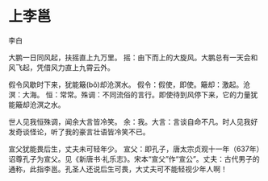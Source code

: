 # 上李邕

<span class="r">李白

<link href="../../css/style.css" rel="stylesheet" type="text/css" />

<div class="p">

大鹏一日同风起，扶摇直上九万里。
<span class="comment">
摇：由下而上的大旋风。大鹏总有一天会和风飞起，凭借风力直上九霄云外。

假令风歇时下来，犹能簸(bǒ)却沧溟水。
<span class="comment">
假令：假使，即使。簸却：激起。沧溟：大海。 恒：常常。殊调：不同流俗的言行。即使待到风停下来，它的力量犹能簸却沧溟之水。

世人见我恒殊调，闻余大言皆冷笑。
<span class="comment">
 余：我。大言：言谈自命不凡。时人见我好发奇谈怪论，听了我的豪言壮语皆冷笑不已。

宣父犹能畏后生，丈夫未可轻年少。
<span class="comment">
 宣父：即孔子，唐太宗贞观十一年（637年）诏尊孔子为宣父。见《新唐书·礼乐志》。宋本“宣父”作“宣公”。丈夫：古代男子的通称，此指李邕。孔圣人还说后生可畏，大丈夫可不能轻视少年人啊！